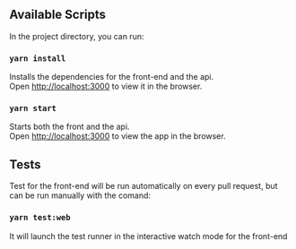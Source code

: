 ## Available Scripts

In the project directory, you can run:

### `yarn install`

Installs the dependencies for the front-end and the api.<br />
Open [http://localhost:3000](http://localhost:3000) to view it in the browser.

### `yarn start`

Starts both the front and the api.<br />
Open [http://localhost:3000](http://localhost:3000) to view the app in the browser.

## Tests

Test for the front-end will be run automatically on every pull request, but can be run manually with the comand:

### `yarn test:web`

It will launch the test runner in the interactive watch mode for the front-end
